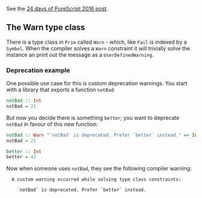 See the [24 days of PureScript 2016 post](https://github.com/paf31/24-days-of-purescript-2016/blob/master/21.markdown).

## The Warn type class

There is a type class in `Prim` called `Warn` - which, like `Fail` is indexed by a `Symbol`.
When the compiler solves a `Warn` constraint it will trivially solve the instance an print out the message as a `UserDefinedWarning`.

### Deprecation example

One possible use case for this is custom deprecation warnings.
You start with a library that exports a function `notBad`:

```purescript
notBad :: Int
notBad = 21
```

But now you decide there is something `better`; you want to deprecate `notBad` in favour of this new function:

```purescript
notBad :: Warn "`notBad` is deprecated. Prefer `better` instead." => Int
notBad = 21

better :: Int
better = 42
```

Now when someone uses `notBad`, they see the following compiler warning:

```
  A custom warning occurred while solving type class constraints:

    `notBad` is deprecated. Prefer `better` instead.
```
